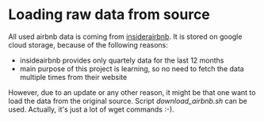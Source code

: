 # Loading raw data from source

All used airbnb data is coming from [insiderairbnb](http://insideairbnb.com/). It is stored on google cloud storage, because of the following reasons:
* insideairbnb provides only quartely data for the last 12 months
* main purpose of this project is learning, so no need to fetch the data multiple times from their website

However, due to an update or any other reason, it might be that one want to load the data from the original source. Script *download_airbnb.sh* can be used. Actually, it's just a lot of wget commands :-). 